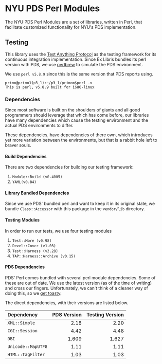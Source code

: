 # NYU PDS Perl Modules

The NYU PDS Perl Modules are a set of libraries, written in Perl, that facilitate customized functionality for NYU's PDS implementation.

## Testing
This library uses the [Test Anything Protocol](http://testanything.org/) as the testing framework for its continuous integration implementation.
Since Ex Libris bundles its perl version with PDS, we use [perlbrew](http://perlbrew.pl/) to simulate the PDS environment.

We use `perl v5.8.9` since this is the same version that PDS reports using.

    primo@primo1(p3_1):~/p3_1/primom$perl -v
    This is perl, v5.8.9 built for i686-linux

### Dependencies
Since most software is built on the shoulders of giants and all good programmers should leverage that which has come before, 
our libraries have many dependencies which cause the testing environment and the actual PDS environments to differ.

These dependencies, have dependencies of there own, which introduces yet more variation between the environments,
but that is a rabbit hole left to braver souls.

#### Build Dependencies
There are two dependencies for building our testing framework:

1. `Module::Build (v0.4005)`
2. `YAML(v0.84)`

#### Library Bundled Dependencies
Since we use PDS' bundled perl and want to keep it in its original state,
we bundle `Class::Accessor` with this package in the `vendor/lib` directory.

#### Testing Modules
In order to run our tests, we use four testing modules

1. `Test::More (v0.98)`
2. `Devel::Cover (v1.03)`
3. `Test::Harness (v3.28)`
4. `TAP::Harness::Archive (v0.15)`


#### PDS Dependencies
PDS' Perl comes bundled with several perl module dependencies.
Some of these are out of date.
We use the latest version (as of the time of writing) and cross our fingers.
Unfortunately, we can't think of a cleaner way of doing this, so we
[get toasty](http://en.wikipedia.org/wiki/Dependency_hell).

The direct dependencies, with their versions are listed below.

| Dependency         | PDS Version | Testing Version |
|:------------------ | -----------:| ---------------:|
| `XML::Simple`      |        2.18 |            2.20 |
| `CGI::Session`     |        4.42 |            4.48 |
| `DBI`              |       1.609 |           1.627 |
| `Unicode::MapUTF8` |        1.11 |            1.11 |
| `HTML::TagFilter`  |        1.03 |            1.03 |
